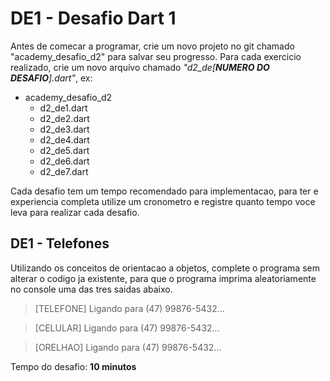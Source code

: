 # DE1 - Desafio Dart 1

Antes de comecar a programar, crie um novo projeto no git chamado "academy_desafio_d2" para salvar seu progresso. Para
cada exercicio realizado, crie um novo arquivo chamado _"d2_de[**NUMERO DO DESAFIO**].dart"_, ex:

- academy_desafio_d2
    - d2_de1.dart
    - d2_de2.dart
    - d2_de3.dart
    - d2_de4.dart
    - d2_de5.dart
    - d2_de6.dart
    - d2_de7.dart

Cada desafio tem um tempo recomendado para implementacao, para ter e experiencia completa utilize um cronometro e
registre quanto tempo voce leva para realizar cada desafio.

## DE1 - Telefones

Utilizando os conceitos de orientacao a objetos, complete o programa sem alterar o codigo ja existente, para que o
programa imprima aleatoriamente no console uma das tres saidas abaixo.


> [TELEFONE] Ligando para (47) 99876-5432...

> [CELULAR] Ligando para (47) 99876-5432...

> [ORELHAO] Ligando para (47) 99876-5432...

Tempo do desafio: __10 minutos__
